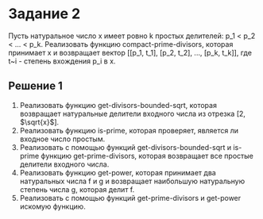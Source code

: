# **Задание 2**
Пусть натуральное число x имеет ровно k простых делителей: p_1 < p_2 < ... < p_k. Реализовать функцию compact-prime-divisors, которая принимает x и возвращает вектор \[\[p_1, t_1], \[p_2, t_2], ..., \[p_k, t_k]], где t~i - степень вхождения p_i в x.

## **Решение 1**
1. Реализовать функцию get-divisors-bounded-sqrt, которая возвращает натуральные делители входного числа из отрезка \[2, $\sqrt{x}$].
2. Реализовать функцию is-prime, которая проверяет, является ли входное число простым.
3. Реализовать с помощью функций get-divisors-bounded-sqrt и is-prime функцию get-prime-divisors, которая возвращает все простые делители входного числа.
4. Реализовать функцию get-power, которая принимает два натуральных числа f и g и возвращает наибольшую натуральную степень числа g, которая делит f.
5. Реализовать с помощью функций get-prime-divisors и get-power искомую функцию.
